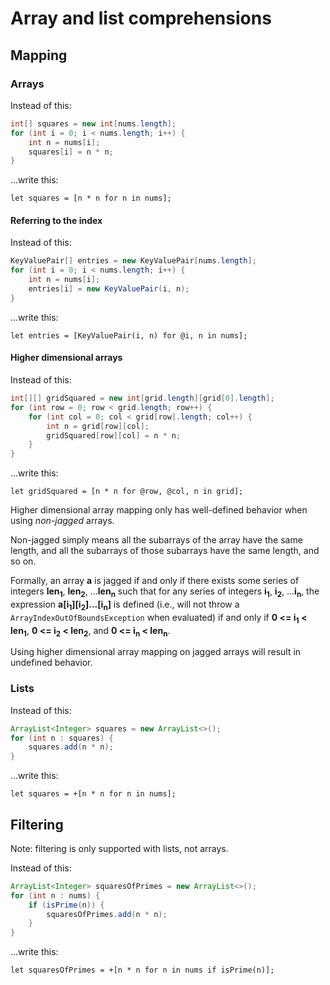 # Array and list comprehensions

## Mapping

### Arrays

Instead of this:

```java
int[] squares = new int[nums.length];
for (int i = 0; i < nums.length; i++) {
    int n = nums[i];
    squares[i] = n * n;
}
```

...write this:

```sand
let squares = [n * n for n in nums];
```

#### Referring to the index

Instead of this:

```java
KeyValuePair[] entries = new KeyValuePair[nums.length];
for (int i = 0; i < nums.length; i++) {
    int n = nums[i];
    entries[i] = new KeyValuePair(i, n);
}
```

...write this:

```sand
let entries = [KeyValuePair(i, n) for @i, n in nums];
```

#### Higher dimensional arrays

Instead of this:

```java
int[][] gridSquared = new int[grid.length][grid[0].length];
for (int row = 0; row < grid.length; row++) {
    for (int col = 0; col < grid[row].length; col++) {
        int n = grid[row][col];
        gridSquared[row][col] = n * n;
    }
}
```

...write this:

```sand
let gridSquared = [n * n for @row, @col, n in grid];
```

Higher dimensional array mapping only has well-defined behavior when using _non-jagged_ arrays.

Non-jagged simply means all the subarrays of the array have the same length, and all the subarrays of those subarrays have the same length, and so on.

Formally, an array **a** is jagged if and only if there exists some series of integers **len<sub>1</sub>**, **len<sub>2</sub>**, ...**len<sub>n</sub>** such that for any series of integers **i<sub>1</sub>**, **i<sub>2</sub>**, ...**i<sub>n</sub>**, the expression **a\[i<sub>1</sub>\]\[i<sub>2</sub>\]...\[i<sub>n</sub>\]** is defined (i.e., will not throw a `ArrayIndexOutOfBoundsException` when evaluated) if and only if **0 <= i<sub>1</sub> < len<sub>1</sub>**, **0 <= i<sub>2</sub> < len<sub>2</sub>**, and **0 <= i<sub>n</sub> < len<sub>n</sub>**.

Using higher dimensional array mapping on jagged arrays will result in undefined behavior.

### Lists

Instead of this:

```java
ArrayList<Integer> squares = new ArrayList<>();
for (int n : squares) {
    squares.add(n * n);
}
```

...write this:

```sand
let squares = +[n * n for n in nums];
```

## Filtering

Note: filtering is only supported with lists, not arrays.

Instead of this:

```java
ArrayList<Integer> squaresOfPrimes = new ArrayList<>();
for (int n : nums) {
    if (isPrime(n)) {
        squaresOfPrimes.add(n * n);
    }
}
```

...write this:

```sand
let squaresOfPrimes = +[n * n for n in nums if isPrime(n)];
```
